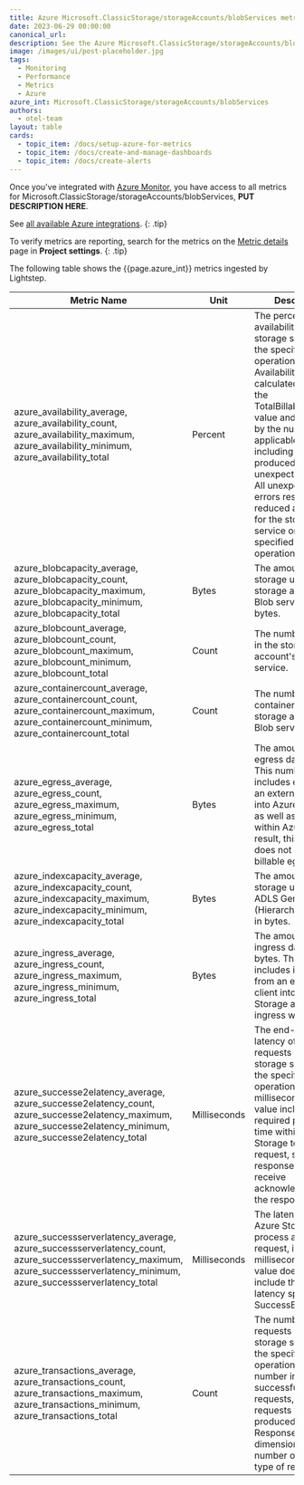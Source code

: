 ```yaml
---
title: Azure Microsoft.ClassicStorage/storageAccounts/blobServices metrics
date: 2023-06-29 00:00:00
canonical_url:
description: See the Azure Microsoft.ClassicStorage/storageAccounts/blobServices metrics ingested by Lightstep Observability
image: /images/ui/post-placeholder.jpg
tags:
  - Monitoring
  - Performance
  - Metrics
  - Azure
azure_int: Microsoft.ClassicStorage/storageAccounts/blobServices
authors:
  - otel-team
layout: table
cards:
  - topic_item: /docs/setup-azure-for-metrics
  - topic_item: /docs/create-and-manage-dashboards
  - topic_item: /docs/create-alerts
---
```

Once you've integrated with [Azure Monitor](/docs/setup-azure-for-metrics), you have access to all metrics for Microsoft.ClassicStorage/storageAccounts/blobServices, **PUT DESCRIPTION HERE**. 

See [all available Azure integrations](/docs/azure-metrics).
{: .tip}

To verify metrics are reporting, search for the metrics on the [Metric details](/docs/manage-metric-details) page in **Project settings**.
{: .tip}

The following table shows the {{page.azure_int}} metrics ingested by Lightstep.
<table class="table-aws">
<colgroup><col span="1" style="width: 35%;" /><col span="1" style="width: 15%;" /><col span="1" style="width: 35%;" /></colgroup>
  <thead>
    <th>Metric Name</th>
    <th>Unit</th>
    <th>Description</th>
  </thead>
  <tr>
    <td>azure_availability_average, azure_availability_count, azure_availability_maximum, azure_availability_minimum, azure_availability_total</td>
    <td>Percent</td>
    <td>The percentage of availability for the storage service or the specified API operation. Availability is calculated by taking the TotalBillableRequests value and dividing it by the number of applicable requests, including those that produced unexpected errors. All unexpected errors result in reduced availability for the storage service or the specified API operation.</td>
  </tr>
  <tr>
    <td>azure_blobcapacity_average, azure_blobcapacity_count, azure_blobcapacity_maximum, azure_blobcapacity_minimum, azure_blobcapacity_total</td>
    <td>Bytes</td>
    <td>The amount of storage used by the storage account's Blob service in bytes.</td>
  </tr>
  <tr>
    <td>azure_blobcount_average, azure_blobcount_count, azure_blobcount_maximum, azure_blobcount_minimum, azure_blobcount_total</td>
    <td>Count</td>
    <td>The number of Blob in the storage account's Blob service.</td>
  </tr>
  <tr>
    <td>azure_containercount_average, azure_containercount_count, azure_containercount_maximum, azure_containercount_minimum, azure_containercount_total</td>
    <td>Count</td>
    <td>The number of containers in the storage account's Blob service.</td>
  </tr>
  <tr>
    <td>azure_egress_average, azure_egress_count, azure_egress_maximum, azure_egress_minimum, azure_egress_total</td>
    <td>Bytes</td>
    <td>The amount of egress data, in bytes. This number includes egress from an external client into Azure Storage as well as egress within Azure. As a result, this number does not reflect billable egress.</td>
  </tr>
  <tr>
    <td>azure_indexcapacity_average, azure_indexcapacity_count, azure_indexcapacity_maximum, azure_indexcapacity_minimum, azure_indexcapacity_total</td>
    <td>Bytes</td>
    <td>The amount of storage used by ADLS Gen2 (Hierarchical) Index in bytes.</td>
  </tr>
  <tr>
    <td>azure_ingress_average, azure_ingress_count, azure_ingress_maximum, azure_ingress_minimum, azure_ingress_total</td>
    <td>Bytes</td>
    <td>The amount of ingress data, in bytes. This number includes ingress from an external client into Azure Storage as well as ingress within Azure.</td>
  </tr>
  <tr>
    <td>azure_successe2elatency_average, azure_successe2elatency_count, azure_successe2elatency_maximum, azure_successe2elatency_minimum, azure_successe2elatency_total</td>
    <td>Milliseconds</td>
    <td>The end-to-end latency of successful requests made to a storage service or the specified API operation, in milliseconds. This value includes the required processing time within Azure Storage to read the request, send the response, and receive acknowledgment of the response.</td>
  </tr>
  <tr>
    <td>azure_successserverlatency_average, azure_successserverlatency_count, azure_successserverlatency_maximum, azure_successserverlatency_minimum, azure_successserverlatency_total</td>
    <td>Milliseconds</td>
    <td>The latency used by Azure Storage to process a successful request, in milliseconds. This value does not include the network latency specified in SuccessE2ELatency.</td>
  </tr>
  <tr>
    <td>azure_transactions_average, azure_transactions_count, azure_transactions_maximum, azure_transactions_minimum, azure_transactions_total</td>
    <td>Count</td>
    <td>The number of requests made to a storage service or the specified API operation. This number includes successful and failed requests, as well as requests which produced errors. Use ResponseType dimension for the number of different type of response.</td>
  </tr>
</table>
